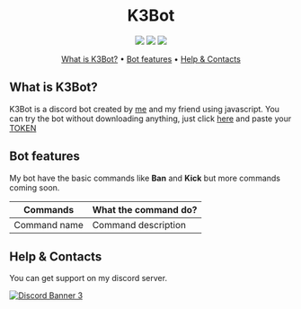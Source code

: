 <h1 align="center"><b>K3Bot</b></h1>

<p align="center">
  <a href='LICENSE'><img src='https://raster.shields.io/badge/License-MIT%20LIcense-16c60c.svg?style=for-the-badge'></a>
  <a href='https://github.com/Unknownio/SimpleBot/releases'><img src='https://raster.shields.io/badge/Project-Releases-red.svg?style=for-the-badge'></a>
  <a href='https://github.com/Unknownio/SimpleBot/releases'><img src='https://raster.shields.io/badge/Language-JS-orange.svg?style=for-the-badge'></a>
</p>

<p align="center">
<a href='#what-is-k3bot'>What is K3Bot?</a>
•
<a href='#bot-features'>Bot features</a>
•
<a href='#help--contacts'>Help & Contacts</a>
</p>


## What is K3Bot?
K3Bot is a discord bot created by [me](https://github.com/Unknownio) and my friend using javascript.
You can try the bot without downloading anything, just click [here](https://repl.it/join/zulovgka-gamerpubg1008) and paste your [TOKEN](https://www.writebots.com/discord-bot-token/)




## Bot features
My bot have the basic commands like <b>Ban</b> and <b>Kick</b> but more commands coming soon.

|Commands    |What the command do? |
|------------|---------------------|
|Command name| Command description |

## Help & Contacts

You can get support on my discord server.

<a target="_blank" rel="noopener noreferrer" href='https://discord.gg/ZcJaaYU52D'>![Discord Banner 3](https://discordapp.com/api/guilds/713417725191389184/widget.png?style=banner3)</a>

